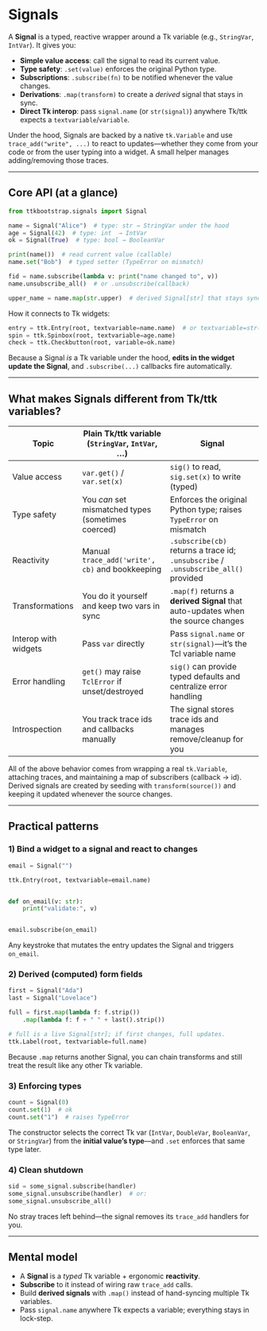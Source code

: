 # Signals

A **Signal** is a typed, reactive wrapper around a Tk variable (e.g., `StringVar`, `IntVar`). It gives you:

- **Simple value access**: call the signal to read its current value.
- **Type safety**: `.set(value)` enforces the original Python type.
- **Subscriptions**: `.subscribe(fn)` to be notified whenever the value changes.
- **Derivations**: `.map(transform)` to create a *derived* signal that stays in sync.
- **Direct Tk interop**: pass `signal.name` (or `str(signal)`) anywhere Tk/ttk expects a `textvariable`/`variable`.

Under the hood, Signals are backed by a native `tk.Variable` and use `trace_add("write", ...)` to react to
updates—whether they come from your code or from the user typing into a widget. A small helper manages adding/removing
those traces.

---

## Core API (at a glance)

```python
from ttkbootstrap.signals import Signal

name = Signal("Alice")  # type: str → StringVar under the hood
age = Signal(42)  # type: int  → IntVar
ok = Signal(True)  # type: bool → BooleanVar

print(name())  # read current value (callable)
name.set("Bob")  # typed setter (TypeError on mismatch)

fid = name.subscribe(lambda v: print("name changed to", v))
name.unsubscribe_all()  # or .unsubscribe(callback)

upper_name = name.map(str.upper)  # derived Signal[str] that stays synced
```

How it connects to Tk widgets:

```python
entry = ttk.Entry(root, textvariable=name.name)  # or textvariable=str(name)
spin = ttk.Spinbox(root, textvariable=age.name)
check = ttk.Checkbutton(root, variable=ok.name)
```

Because a Signal *is* a Tk variable under the hood, **edits in the widget update the Signal**, and `.subscribe(...)`
callbacks fire automatically.

---

## What makes Signals different from Tk/ttk variables?

| Topic                | Plain Tk/ttk variable (`StringVar`, `IntVar`, …)   | Signal                                                                              |
|----------------------|----------------------------------------------------|-------------------------------------------------------------------------------------|
| Value access         | `var.get()` / `var.set(x)`                         | `sig()` to read, `sig.set(x)` to write (typed)                                      |
| Type safety          | You *can* set mismatched types (sometimes coerced) | Enforces the original Python type; raises `TypeError` on mismatch                   |
| Reactivity           | Manual `trace_add('write', cb)` and bookkeeping    | `.subscribe(cb)` returns a trace id; `.unsubscribe` / `.unsubscribe_all()` provided |
| Transformations      | You do it yourself and keep two vars in sync       | `.map(f)` returns a **derived Signal** that auto-updates when the source changes    |
| Interop with widgets | Pass `var` directly                                | Pass `signal.name` or `str(signal)`—it’s the Tcl variable name                      |
| Error handling       | `get()` may raise `TclError` if unset/destroyed    | `sig()` can provide typed defaults and centralize error handling                    |
| Introspection        | You track trace ids and callbacks manually         | The signal stores trace ids and manages remove/cleanup for you                      |

All of the above behavior comes from wrapping a real `tk.Variable`, attaching traces, and maintaining a map of
subscribers (callback → id). Derived signals are created by seeding with `transform(source())` and keeping it updated
whenever the source changes.

---

## Practical patterns

### 1) Bind a widget to a signal and react to changes

```python
email = Signal("")

ttk.Entry(root, textvariable=email.name)


def on_email(v: str):
    print("validate:", v)


email.subscribe(on_email)
```

Any keystroke that mutates the entry updates the Signal and triggers `on_email`.

### 2) Derived (computed) form fields

```python
first = Signal("Ada")
last = Signal("Lovelace")

full = first.map(lambda f: f.strip())
    .map(lambda f: f + " " + last().strip())

# full is a live Signal[str]; if first changes, full updates.
ttk.Label(root, textvariable=full.name)
```

Because `.map` returns another Signal, you can chain transforms and still treat the result like any other Tk variable.

### 3) Enforcing types

```python
count = Signal(0)
count.set(1)  # ok
count.set("1")  # raises TypeError
```

The constructor selects the correct Tk var (`IntVar`, `DoubleVar`, `BooleanVar`, or `StringVar`) from the **initial
value’s type**—and `.set` enforces that same type later.

### 4) Clean shutdown

```python
sid = some_signal.subscribe(handler)
some_signal.unsubscribe(handler)  # or:
some_signal.unsubscribe_all()
```

No stray traces left behind—the signal removes its `trace_add` handlers for you.

---

## Mental model

- A **Signal** is a *typed* Tk variable + ergonomic **reactivity**.
- **Subscribe** to it instead of wiring raw `trace_add` calls.
- Build **derived signals** with `.map()` instead of hand-syncing multiple Tk variables.
- Pass `signal.name` anywhere Tk expects a variable; everything stays in lock-step.
